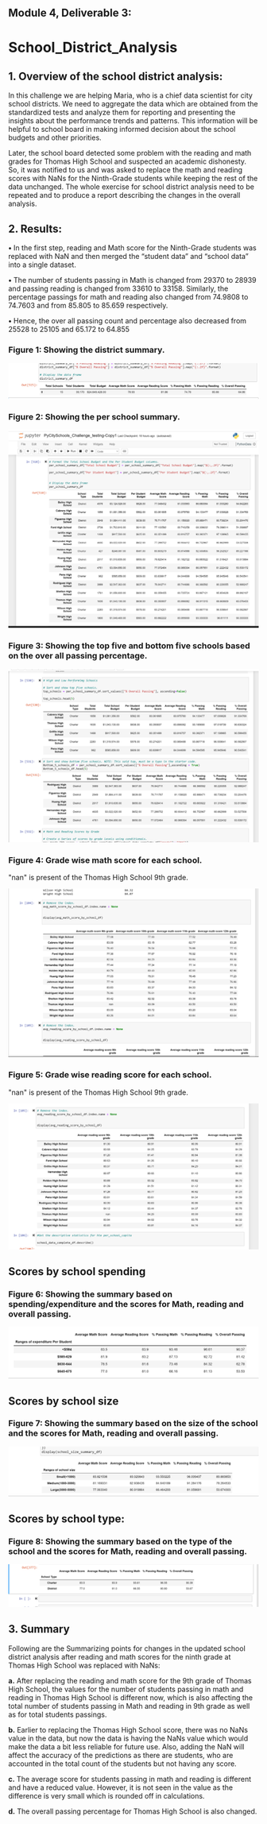 
## Module 4, Deliverable 3:

# School_District_Analysis


## 1.	Overview of the school district analysis: 

In this challenge we are helping Maria, who is a chief data scientist for city school districts. We need to aggregate the data which are obtained from the standardized tests and analyze them for reporting and presenting the insights about the performance trends and patterns. This information will be helpful to school board in making informed decision about the school budgets and other priorities.

Later, the school board detected some problem with the reading and math grades for Thomas High School and suspected an academic dishonesty. So, it was notified to us and was asked to replace the math and reading scores with NaNs for the Ninth-Grade students while keeping the rest of the data unchanged. The whole exercise for school district analysis need to be repeated and to produce a report describing the changes in the overall analysis.

## 2.	Results: 

**•** In the first step, reading and Math score for the Ninth-Grade students was replaced with NaN and then merged the “student data” and “school data” into a single dataset.

**•** The number of students passing in Math is changed from 29370 to 28939 and passing reading is changed from 33610 to 33158. Similarly, the percentage passings for math and reading also changed from 74.9808 to 74.7603 and from 85.805 to 85.659 respectively.

**•** Hence, the over all passing count and percentage also decreased from 25528 to 25105 and 65.172 to 64.855

### Figure 1: Showing the district summary.


![Figure 1](https://github.com/gothwalritu/School_District_Analysis/blob/main/screenshots/district_summary.png)


### Figure 2: Showing the per school summary.


![Figure 2](https://github.com/gothwalritu/School_District_Analysis/blob/main/screenshots/per_school_summary.png)


### Figure 3: Showing the top five and bottom five schools based on the over all passing percentage.


![Figure 3](https://github.com/gothwalritu/School_District_Analysis/blob/main/screenshots/Top_five_Bottom_five_Schools.png)


### Figure 4: Grade wise math score for each school.


"nan" is present of the Thomas High School 9th grade.


![Figure 4](https://github.com/gothwalritu/School_District_Analysis/blob/main/screenshots/math_score_by_grade.png)


### Figure 5: Grade wise reading score for each school.


"nan" is present of the Thomas High School 9th grade.


![Figure 5](https://github.com/gothwalritu/School_District_Analysis/blob/main/screenshots/reading_score_by_grade.png)


## Scores by school spending


### Figure 6: Showing the summary based on spending/expenditure and the scores for Math, reading and overall passing.


![Figure 6](https://github.com/gothwalritu/School_District_Analysis/blob/main/screenshots/summary_by_spending.png)


## Scores by school size


### Figure 7: Showing the summary based on the size of the school and the scores for Math, reading and overall passing.


![Figure 7](https://github.com/gothwalritu/School_District_Analysis/blob/main/screenshots/summary_by_size.png)


## Scores by school type: 


### Figure 8: Showing the summary based on the type of the school and the scores for Math, reading and overall passing.


![Figure 8](https://github.com/gothwalritu/School_District_Analysis/blob/main/screenshots/summary_by_type.png)



## 3.	Summary

Following are the Summarizing points for changes in the updated school district analysis after reading and math scores for the ninth grade at Thomas High School was replaced with NaNs:

**a.**	After replacing the reading and math score for the 9th grade of Thomas High School, the values for the number of students passing in math and reading in Thomas High School is different now, which is also affecting the total number of students passing in Math and reading in 9th grade as well as for total students passings.

**b.**	Earlier to replacing the Thomas High School score, there was no NaNs value in the data, but now the data is having the NaNs value which would make the data a bit less reliable for future use. Also, adding the NaN will affect the accuracy of the predictions as there are students, who are accounted in the total count of the students but not having any score.

**c.**	The average score for students passing in math and reading is different and have a reduced value. However, it is not seen in the value as the difference is very small which is rounded off in calculations.

**d.**	The overall passing percentage for Thomas High School is also changed.

